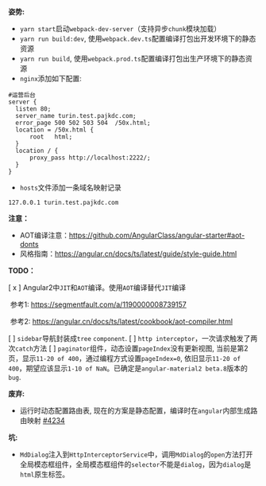 
__姿势:__

* `yarn start`启动`webpack-dev-server`（支持异步`chunk`模块加载）
* `yarn run build:dev`, 使用`webpack.dev.ts`配置编译打包出开发环境下的静态资源
* `yarn run build`, 使用`webpack.prod.ts`配置编译打包出生产环境下的静态资源
* `nginx`添加如下配置:

```nginx
#运营后台
server {
  listen 80;
  server_name turin.test.pajkdc.com;
  error_page 500 502 503 504  /50x.html;
  location = /50x.html {
      root   html;
  }
  location / {
      proxy_pass http://localhost:2222/;
  }
}
```

* `hosts`文件添加一条域名映射记录

`127.0.0.1 turin.test.pajkdc.com`  

__注意：__

* AOT编译注意：https://github.com/AngularClass/angular-starter#aot-donts
* 风格指南：https://angular.cn/docs/ts/latest/guide/style-guide.html

__TODO：__

[ x ] Angular2中`JIT`和`AOT`编译。使用`AOT`编译替代`JIT`编译

  参考1: https://segmentfault.com/a/1190000008739157
  
  参考2: https://angular.cn/docs/ts/latest/cookbook/aot-compiler.html

[  ] `sidebar`导航封装成`tree` `component`.
[  ] `http interceptor`，一次请求触发了两次`catch`方法
[  ] `paginator`组件，动态设置`pageIndex`没有更新视图, 当前是第2页，显示`11-20 of 400`，通过编程方式设置`pageIndex=0`, 依旧显示`11-20 of 400`，期望应该显示`1-10 of NaN`。已确定是`angular-material2 beta.8`版本的`bug`.

__废弃:__

* 运行时动态配置路由表, 现在的方案是静态配置，编译时在`angular`内部生成路由映射 [#4234](https://github.com/angular/angular-cli/issues/4234)

__坑:__

* `MdDialog`注入到`HttpInterceptorService`中，调用`MdDialog`的`open`方法打开全局模态框组件，全局模态框组件的`selector`不能是`dialog`，因为`dialog`是`html`原生标签。
